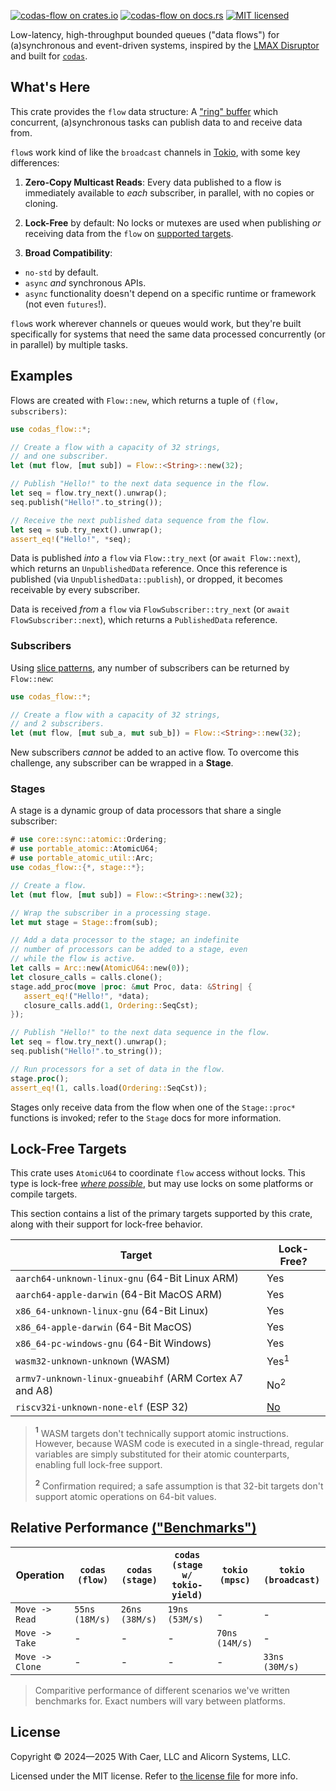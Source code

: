 [![`codas-flow` on crates.io](https://img.shields.io/crates/v/codas-flow)](https://crates.io/crates/codas-flow)
[![`codas-flow` on docs.rs](https://img.shields.io/docsrs/codas-flow)](https://docs.rs/codas-flow/)
[![MIT licensed](https://img.shields.io/badge/license-MIT-blue.svg)](../LICENSE.txt)

Low-latency, high-throughput bounded queues ("data flows")
for (a)synchronous and event-driven systems, inspired by the
[LMAX Disruptor](https://github.com/LMAX-Exchange/disruptor)
and built for [`codas`](https://crates.io/crates/codas).

## What's Here

This crate provides the `flow` data structure: A
["ring" buffer](https://en.wikipedia.org/wiki/Circular_buffer)
which concurrent, (a)synchronous tasks can publish data to 
and receive data from.

`flow`s work kind of like the `broadcast` channels in
[Tokio](https://docs.rs/tokio/latest/tokio/sync/broadcast/fn.channel.html),
with some key differences:

1. **Zero-Copy Multicast Reads**: Every data published to a
   flow is immediately available to _each_ subscriber, in
   parallel, with no copies or cloning.

2. **Lock-Free** by default: No locks or mutexes are used
   when publishing _or_ receiving data from the `flow` on
   [supported targets](#lock-free-targets).

3. **Broad Compatibility**:
  - `no-std` by default.
  - `async` _and_ synchronous APIs.
  - `async` functionality doesn't depend on a specific
    runtime or framework (not even `futures`!).

`flow`s work wherever channels or queues would work, but they're built
specifically for systems that need the same data processed concurrently
(or in parallel) by multiple tasks.

## Examples

Flows are created with `Flow::new`, which returns a
tuple of `(flow, subscribers)`:

```rust
use codas_flow::*;

// Create a flow with a capacity of 32 strings,
// and one subscriber.
let (mut flow, [mut sub]) = Flow::<String>::new(32);

// Publish "Hello!" to the next data sequence in the flow.
let seq = flow.try_next().unwrap();
seq.publish("Hello!".to_string());

// Receive the next published data sequence from the flow.
let seq = sub.try_next().unwrap();
assert_eq!("Hello!", *seq);
```

Data is published _into_ a `flow` via `Flow::try_next`
(or `await Flow::next`), which returns an `UnpublishedData`
reference. Once this reference is published (via `UnpublishedData::publish`),
or dropped, it becomes receivable by every subscriber.

Data is received _from_ a `flow` via `FlowSubscriber::try_next`
(or `await FlowSubscriber::next`), which returns a `PublishedData`
reference.

### Subscribers

Using
[slice patterns](https://doc.rust-lang.org/reference/patterns.html#slice-patterns),
any number of subscribers can be returned by `Flow::new`:

```rust
use codas_flow::*;

// Create a flow with a capacity of 32 strings,
// and 2 subscribers.
let (mut flow, [mut sub_a, mut sub_b]) = Flow::<String>::new(32);
```

New subscribers _cannot_ be added to an active flow. To overcome
this challenge, any subscriber can be wrapped in a **Stage**.

### Stages

A stage is a dynamic group of data processors
that share a single subscriber:

```rust
# use core::sync::atomic::Ordering;
# use portable_atomic::AtomicU64;
# use portable_atomic_util::Arc;
use codas_flow::{*, stage::*};

// Create a flow.
let (mut flow, [mut sub]) = Flow::<String>::new(32);

// Wrap the subscriber in a processing stage.
let mut stage = Stage::from(sub);

// Add a data processor to the stage; an indefinite 
// number of processors can be added to a stage, even
// while the flow is active.
let calls = Arc::new(AtomicU64::new(0));
let closure_calls = calls.clone();
stage.add_proc(move |proc: &mut Proc, data: &String| {
   assert_eq!("Hello!", *data);
   closure_calls.add(1, Ordering::SeqCst);
});

// Publish "Hello!" to the next data sequence in the flow.
let seq = flow.try_next().unwrap();
seq.publish("Hello!".to_string());

// Run processors for a set of data in the flow.
stage.proc();
assert_eq!(1, calls.load(Ordering::SeqCst));
```

Stages only receive data from the flow when one of the
`Stage::proc*` functions is invoked; refer to the `Stage`
docs for more information.

## Lock-Free Targets

This crate uses `AtomicU64` to coordinate `flow` access
without locks. This type is lock-free [_where possible_](https://doc.rust-lang.org/std/sync/atomic/#portability), but may use locks on some platforms or compile targets.

This section contains a list of the primary targets supported
by this crate, along with their support for lock-free behavior.

Target | Lock-Free?
-------|-----------
`aarch64-unknown-linux-gnu` (64-Bit Linux ARM) | Yes
`aarch64-apple-darwin` (64-Bit MacOS ARM) | Yes
`x86_64-unknown-linux-gnu` (64-Bit Linux) | Yes
`x86_64-apple-darwin` (64-Bit MacOS) | Yes
`x86_64-pc-windows-gnu` (64-Bit Windows) | Yes
`wasm32-unknown-unknown` (WASM) | Yes<sup>1</sup>
`armv7-unknown-linux-gnueabihf` (ARM Cortex A7 and A8) | No<sup>2</sup>
`riscv32i-unknown-none-elf` (ESP 32) | [No](https://github.com/espressif/esp-idf/commit/d4f2e03e4aa58a395c7479aa7f3b39eceddccf9f#diff-595e87f9629868ce4ba58aa40914f008cad51b6cf963daa08d38e5c827bbdf14R63)

> **<sup>1</sup>** WASM targets don't technically support atomic instructions. However, because WASM code is executed in a single-thread, regular variables are simply substituted for their atomic counterparts, enabling full lock-free support.
>
> **<sup>2</sup>** Confirmation required; a safe assumption is that 32-bit targets don't support atomic operations on 64-bit values.

## Relative Performance [("Benchmarks")](benches/channels.rs)

Operation | `codas (flow)` | `codas (stage)` | `codas (stage w/ tokio-yield)` | `tokio (mpsc)` | `tokio (broadcast)`
--|--|--|--|--|--
`Move -> Read` | `55ns (18M/s)` | `26ns (38M/s)` | `19ns (53M/s)` | - | - |
`Move -> Take` | - | - | - | `70ns (14M/s)` | - |
`Move -> Clone` | - | - | - | - | `33ns (30M/s)` | 

> Comparitive performance of different scenarios we've written
> benchmarks for. Exact numbers will vary between platforms.

## License

Copyright © 2024—2025 With Caer, LLC and Alicorn Systems, LLC.

Licensed under the MIT license. Refer to [the license file](../LICENSE.txt) for more info.